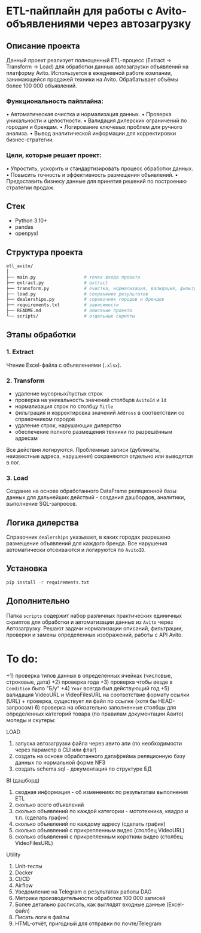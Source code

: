 # ETL-пайплайн для работы с Avito-объявлениями через автозагрузку

## Описание проекта
Данный проект реализует полноценный ETL-процесс (Extract → Transform → Load) для обработки данных автозагрузки объявлений на платформу Avito.
Используется в ежедневной работе компании, занимающейся продажей техники на Avito.
Обрабатывает объёмы более 100 000 объявлений.

### Функциональность пайплайна:
• Автоматическая очистка и нормализация данных.
• Проверка уникальности и целостности.
• Валидация дилерских ограничений по городам и брендам.
• Логирование ключевых проблем для ручного анализа.
• Вывод аналитической информации для корректировки бизнес-стратегии.

### Цели, которые решает проект:
• Упростить, ускорить и стандартизировать процесс обработки данных.
• Повысить точность и эффективность размещения объявлений.
• Предоставить бизнесу данные для принятия решений по построению стратегии продаж.

## Стек
- Python 3.10+
- pandas
- openpyxl

## Структура проекта
```bash
etl_avito/
│
├── main.py                  # точка входа проекта
├── extract.py               # extract
├── transform.py             # очистка, нормализация, валидация, фильтрация
├── load.py                  # сохранение результатов
├── dealerships.py           # справочник городов и брендов
├── requirements.txt         # зависимости
├── README.md                # описание проекта
└── scripts/                 # отдельные скрипты
```

## Этапы обработки
### 1. Extract
Чтение Excel-файла с объявлениями (`.xlsx`).

### 2. Transform
- удаление мусорных/пустых строк
- проверка на уникальность значений столбцов `AvitoId` и `Id`
- нормализация строк по столбцу `Title`
- фильтрация и корректировка значений `Address` в соответствии со справочником городов
- удаление строк, нарушающих дилерство
- обеспечение полного размещения техники по разрешённым адресам

Все действия логируются. Проблемные записи (дубликаты, неизвестные адреса, нарушения) сохраняются отдельно или выводятся в лог.

### 3. Load
Создание на основе обработанного DataFrame реляционной базы данных для дальнейших действий - создания дашбордов, аналитики, выполнение SQL-запросов.

## Логика дилерства
Справочник `dealerships` указывает, в каких городах разрешено размещение объявлений для каждого бренда. Все нарушения автоматически отсеиваются и логируются по `AvitoID`.

## Установка
```bash
pip install -r requirements.txt
```
## Дополнительно
Папка `scripts` содержит набор различных практических единичных скриптов для обработки и автоматизации данных из `Avito` через Автозагрузку.
Решают задачи нормализации описаний, фильтрации, проверки и замены определенных изображений, работы с API Avito.

# To do:
+1) проверка типов данных в определенных ячейках (числовые, строковые, дата)
+2) проверка года
+3) проверка чтобы везде в `Condition` было "Б/у"
+4) `Year` всегда был действующий год
+5) валидация VideoURL и VideoFilesURL на соответствие формату ссылки (URL) + проверка, существует ли файл по ссылке (хотя бы HEAD-запросом)
6) проверка на обязательно заполненные столбцы для определенных категорий товара (по правилам документации Авито)
мопеды и скутеры:





LOAD
1) запуска автозагрузки файла через авито апи (по необходимости через параметр в CLI или флаг)
2) создать на основе обработанного датафрейма реляционную базу данных по нормальной форме NF3
3) создать schema.sql - документация по структуре БД

BI (дашборд)
1) сводная информация - об изменениях по результатам выполнения ETL
2) сколько всего объявлений
3) сколько объявлений по каждой категории - мототехника, квадро и т.п. (сделать график)
4) сколько объявлений по каждому адресу (сделать график)
5) сколько объявлений с прикрепленным видео (столбец VideoURL)
6) сколько объявлений с прикрепленным коротким видео (столбец VideoFilesURL)

Utility
1) Unit-тесты
2) Docker
3) CI/CD
4) Airflow
5) Уведомление на Telegram о результатах работы DAG
6) Метрики производительности обработки 100 000 записей
7) Более детально расписать, как выглядят входные данные (Excel-файл)
8) Писать логи в файлы
9) HTML-отчёт, пригодный для отправки по почте/Telegram
